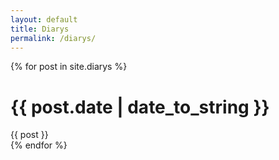 ```yaml
---
layout: default
title: Diarys
permalink: /diarys/
---
```


{% for post in site.diarys %}
  <content>
    <h1> {{ post.date | date_to_string }} </h1>
    <div class='diary-content'>
      {{ post }}
    </div>
  </content>
{% endfor %}